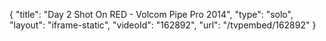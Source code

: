 {
    "title": "Day 2 Shot On RED - Volcom Pipe Pro 2014",
    "type": "solo",
    "layout": "iframe-static",
    "videoId": "162892",
    "url": "\/tvpembed\/162892"
}